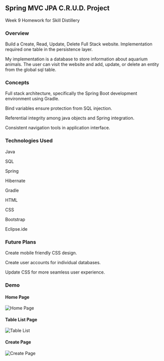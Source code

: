 ## Spring MVC JPA C.R.U.D. Project

Week 9 Homework for Skill Distillery

### Overview

Build a Create, Read, Update, Delete Full Stack website. Implementation required one table in the persistence layer.

My implementation is a database to store information about aquarium animals. The user can visit the website and add, update, or delete an entity from the global sql table.


### Concepts

Full stack architecture, specifically the Spring Boot development environment using Gradle.

Bind variables ensure protection from SQL injection.

Referential integrity among java objects and Spring integration.

Consistent navigation tools in application interface.

### Technologies Used

Java

SQL

Spring

Hibernate

Gradle

HTML

CSS

Bootstrap

Eclipse.ide


### Future Plans

Create mobile friendly CSS design.

Create user accounts for individual databases.

Update CSS for more seamless user experience.

### Demo

#### Home Page
![Home Page](<https://user-images.githubusercontent.com/55298338/72703282-664d1800-3b12-11ea-8008-7d3ee23fb87b.png>)


#### Table List Page
![Table List](<https://user-images.githubusercontent.com/55298338/72703428-c6dc5500-3b12-11ea-9374-8e3addff797f.png>)


#### Create Page
![Create Page](<https://user-images.githubusercontent.com/55298338/72703488-f25f3f80-3b12-11ea-84a8-02f1a7dabab2.png>)
